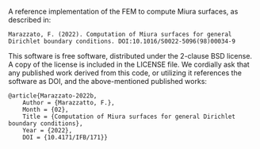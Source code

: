 A reference implementation of the FEM to compute Miura surfaces, as described in:

    Marazzato, F. (2022). Computation of Miura surfaces for general Dirichlet boundary conditions. DOI:10.1016/S0022-5096(98)00034-9

This software is free software, distributed under the 2-clause BSD license. A copy of the license is included in the LICENSE file. We cordially ask that any published work derived from this code, or utilizing it references the software as DOI, and the above-mentioned published works:

```
@article{Marazzato-2022b,
	Author = {Marazzatto, F.},
	Month = {02},
	Title = {Computation of Miura surfaces for general Dirichlet boundary conditions},
	Year = {2022},
	DOI = {10.4171/IFB/171}}
```
